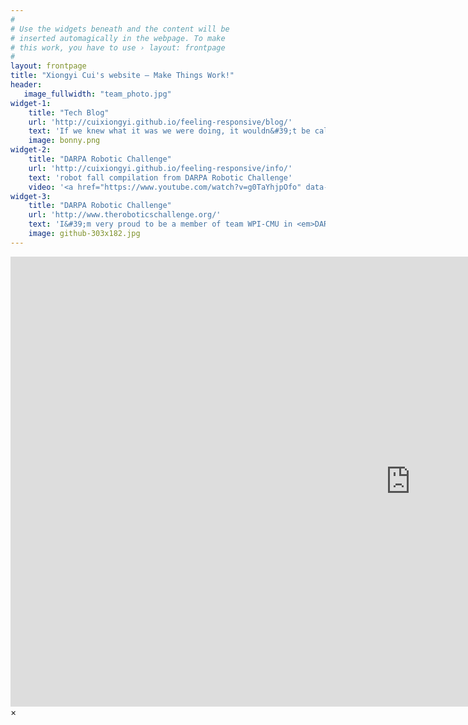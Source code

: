 ```yaml
---
#
# Use the widgets beneath and the content will be
# inserted automagically in the webpage. To make
# this work, you have to use › layout: frontpage
#
layout: frontpage
title: "Xiongyi Cui's website – Make Things Work!"
header:
   image_fullwidth: "team_photo.jpg"
widget-1:
    title: "Tech Blog"
    url: 'http://cuixiongyi.github.io/feeling-responsive/blog/'
    text: 'If we knew what it was we were doing, it wouldn&#39;t be called research, would it? &shy &shyAlbert Einstein'
    image: bonny.png
widget-2:
    title: "DARPA Robotic Challenge"
    url: 'http://cuixiongyi.github.io/feeling-responsive/info/'
    text: 'robot fall compilation from DARPA Robotic Challenge'
    video: '<a href="https://www.youtube.com/watch?v=g0TaYhjpOfo" data-reveal-id="videoModal"><img src="images/ihmc_fall.jpg" width="302" height="182" alt=""></a>'
widget-3:
    title: "DARPA Robotic Challenge"
    url: 'http://www.theroboticschallenge.org/'
    text: 'I&#39;m very proud to be a member of team WPI-CMU in <em>DARPA Robotic Challenge</em>.  <a href="http://drc.wpi.edu/">@wpidrc</a>.'
    image: github-303x182.jpg
---
```



<div id="videoModal" class="reveal-modal large" data-reveal="">
  <div class="flex-video widescreen vimeo" style="display: block;">
    <iframe width="1280" height="720" src="https://www.youtube.com/embed/3b5zCFSmVvU" frameborder="0" allowfullscreen></iframe>
  </div>
  <a class="close-reveal-modal">&#215;</a>
</div>

<script type="text/javascript" src="//ra.revolvermaps.com/0/0/6.js?i=0u79ytzzbqn&amp;m=1&amp;s=341&amp;c=ff0000&amp;cr1=ffffff&amp;f=arial&amp;l=0" async="async"></script>